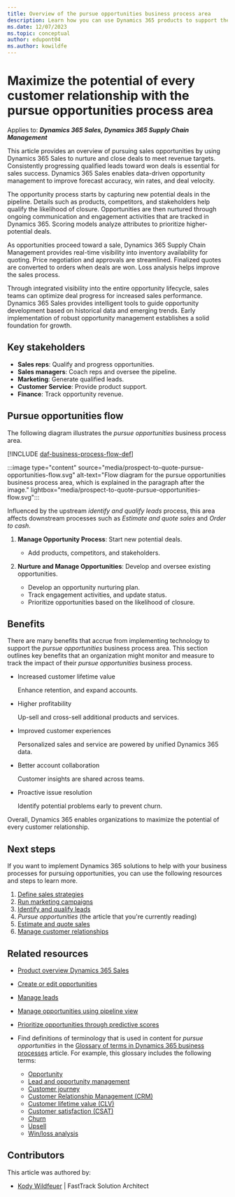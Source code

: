```yaml
---
title: Overview of the pursue opportunities business process area
description: Learn how you can use Dynamics 365 products to support the organization's business processes for pursuing opportunities.
ms.date: 12/07/2023
ms.topic: conceptual
author: edupont04
ms.author: kowildfe
---
```


# Maximize the potential of every customer relationship with the pursue opportunities process area

Applies to: ***Dynamics 365 Sales, Dynamics 365 Supply Chain Management***

This article provides an overview of pursuing sales opportunities by using Dynamics 365 Sales to nurture and close deals to meet revenue targets. Consistently progressing qualified leads toward won deals is essential for sales success. Dynamics 365 Sales enables data-driven opportunity management to improve forecast accuracy, win rates, and deal velocity.

The opportunity process starts by capturing new potential deals in the pipeline. Details such as products, competitors, and stakeholders help qualify the likelihood of closure. Opportunities are then nurtured through ongoing communication and engagement activities that are tracked in Dynamics 365. Scoring models analyze attributes to prioritize higher-potential deals.

As opportunities proceed toward a sale, Dynamics 365 Supply Chain Management provides real-time visibility into inventory availability for quoting. Price negotiation and approvals are streamlined. Finalized quotes are converted to orders when deals are won. Loss analysis helps improve the sales process.

Through integrated visibility into the entire opportunity lifecycle, sales teams can optimize deal progress for increased sales performance. Dynamics 365 Sales provides intelligent tools to guide opportunity development based on historical data and emerging trends. Early implementation of robust opportunity management establishes a solid foundation for growth.

## Key stakeholders

- **Sales reps**: Qualify and progress opportunities.
- **Sales managers**: Coach reps and oversee the pipeline.
- **Marketing**: Generate qualified leads.
- **Customer Service**: Provide product support.
- **Finance**: Track opportunity revenue.

## Pursue opportunities flow

The following diagram illustrates the *pursue opportunities* business process area.

[!INCLUDE [daf-business-process-flow-def](~/../shared-content/shared/guidance-includes/daf-business-process-flow-def.md)]

:::image type="content" source="media/prospect-to-quote-pursue-opportunities-flow.svg" alt-text="Flow diagram for the pursue opportunities business process area, which is explained in the paragraph after the image." lightbox="media/prospect-to-quote-pursue-opportunities-flow.svg":::

Influenced by the upstream *identify and qualify leads* process, this area affects downstream processes such as *Estimate and quote sales* and *Order to cash*.

1. **Manage Opportunity Process**: Start new potential deals.

    - Add products, competitors, and stakeholders.

1. **Nurture and Manage Opportunities**: Develop and oversee existing opportunities.

    - Develop an opportunity nurturing plan.
    - Track engagement activities, and update status.
    - Prioritize opportunities based on the likelihood of closure.

## Benefits

There are many benefits that accrue from implementing technology to support the *pursue opportunities* business process area. This section outlines key benefits that an organization might monitor and measure to track the impact of their *pursue opportunities* business process.

- Increased customer lifetime value

    Enhance retention, and expand accounts.

- Higher profitability

    Up-sell and cross-sell additional products and services.

- Improved customer experiences

    Personalized sales and service are powered by unified Dynamics 365 data.

- Better account collaboration

    Customer insights are shared across teams.

- Proactive issue resolution

    Identify potential problems early to prevent churn.

Overall, Dynamics 365 enables organizations to maximize the potential of every customer relationship.

## Next steps

If you want to implement Dynamics 365 solutions to help with your business processes for pursuing opportunities, you can use the following resources and steps to learn more.

1. [Define sales strategies](prospect-to-quote-define-sales-strategy-overview.md)
1. [Run marketing campaigns](prospect-to-quote-run-marketing-campaigns-overview.md)
1. [Identify and qualify leads](prospect-to-quote-identify-qualify-leads.md)
1. *Pursue opportunities* (the article that you're currently reading)
1. [Estimate and quote sales](prospect-to-quote-estimate-quote-sales-overview.md)
1. [Manage customer relationships](prospect-to-quote-manage-customer-relationships.md)

## Related resources

- [Product overview Dynamics 365 Sales](https://dynamics.microsoft.com/sales)
- [Create or edit opportunities](/dynamics365/sales/create-edit-opportunity-sales)
- [Manage leads](/dynamics365/sales/lead-management-overview)
- [Manage opportunities using pipeline view](/dynamics365/sales/use-opportunity-pipeline-view)
- [Prioritize opportunities through predictive scores](/dynamics365/sales/work-predictive-opportunity-scoring)
- Find definitions of terminology that is used in content for *pursue opportunities* in the [Glossary of terms in Dynamics 365 business processes](glossary.md) article. For example, this glossary includes the following terms:

    - [Opportunity](glossary.md#opportunity)
    - [Lead and opportunity management](glossary.md#lead-and-opportunity-management)
    - [Customer journey](glossary.md#customer-journey)
    - [Customer Relationship Management (CRM)](glossary.md#customer-relationship-management-crm)
    - [Customer lifetime value (CLV)](glossary.md#customer-lifetime-value-clv)
    - [Customer satisfaction (CSAT)](glossary.md#customer-satisfaction-csat)
    - [Churn](glossary.md#churn)
    - [Upsell](glossary.md#upsell)
    - [Win/loss analysis](glossary.md#winloss-analysis)

<!-- 
## Tags

*Products:* Dynamics 365 Sales, Dynamics 365 Customer Service

*Industries:* Manufacturing, Retail, Financial Services, Healthcare

*Roles:* Sales Manager, Account Manager, Service Manager -->

## Contributors

This article was authored by:

- [Kody Wildfeuer]( https://www.linkedin.com/in/kody-wildfeuer/) \| FastTrack Solution Architect

